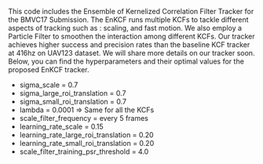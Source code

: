 <p> This code includes the Ensemble of Kernelized Correlation Filter Tracker for the BMVC17 Submission.
The EnKCF runs multiple KCFs to tackle different aspects of tracking such as : scaling, and fast motion.
We also employ a Particle Filter to smoothen the interaction among different KCFs. Our tracker achieves
higher success and precision rates than the baseline KCF tracker at 416hz on UAV123 dataset. We will share
more details on our tracker soon. Below, you can find the hyperparameters and their optimal values for
the proposed EnKCF tracker. </p>

<ul>
<li> sigma_scale = 0.7
<li> sigma_large_roi_translation = 0.7
<li> sigma_small_roi_translation = 0.7
<li> lambda = 0.0001 => Same for all the KCFs
<li> scale_filter_frequency = every 5 frames
<li> learning_rate_scale = 0.15
<li> learning_rate_large_roi_translation = 0.20
<li> learning_rate_small_roi_translation = 0.20
<li> scale_filter_training_psr_threshold = 4.0
</ul>
